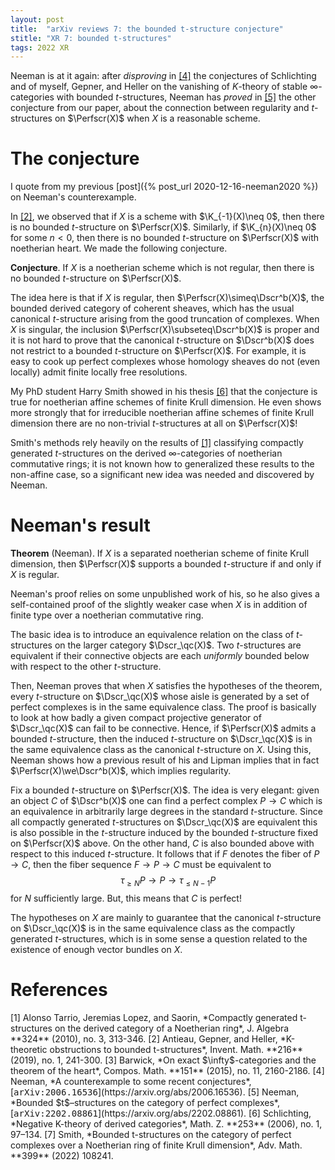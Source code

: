 ```yaml
---
layout: post
title:  "arXiv reviews 7: the bounded t-structure conjecture"
stitle: "XR 7: bounded t-structures"
tags: 2022 XR
---
```

<div style="display:none">
$
\newcommand\A{\mathrm{A}}
\newcommand\E{\mathrm{E}}
\newcommand\G{\mathrm{G}}
\newcommand\H{\mathrm{H}}
\newcommand\K{\mathrm{K}}
\newcommand\L{\mathrm{L}}
\newcommand\M{\mathrm{M}}
\newcommand\Ascr{\mathcal{A}}
\newcommand\Cscr{\mathcal{C}}
\newcommand\Dscr{\mathcal{D}}
\newcommand\Escr{\mathcal{E}}
\newcommand\Kscr{\mathcal{K}}
\newcommand\Perfscr{\mathcal{P}\mathrm{erf}}
\newcommand\Acscr{\mathcal{A}\mathrm{c}}
\newcommand\heart{\heartsuit}
\newcommand\cn{\mathrm{cn}}
\newcommand\op{\mathrm{op}}
\newcommand\Ho{\mathrm{Ho}}
\newcommand\dR{\mathrm{dR}}
\newcommand\HH{\mathrm{HH}}
\newcommand\TC{\mathrm{TC}}
\newcommand{\bMap}{\mathbf{Map}}
\newcommand{\End}{\mathrm{End}}
\newcommand{\Mod}{\mathrm{Mod}}
\newcommand\bE{\mathbf{E}}
\newcommand\bZ{\mathbf{Z}}
\newcommand\bAM{\mathbf{AM}}
\newcommand\bLM{\mathbf{LM}}
\newcommand\Spec{\mathrm{Spec}}
\newcommand\we{\simeq}
\newcommand\qc{\mathrm{qc}}
$
</div>

Neeman is at it again: after *disproving* in [\[4\]](#neeman-counterexample) the conjectures of Schlichting and of myself,
Gepner, and Heller on the vanishing of $K$-theory of stable
$\infty$-categories with bounded $t$-structures, Neeman has *proved* in
[\[5\]](#neeman-bounded)
the other conjecture from our paper, about the connection between
regularity and $t$-structures on $\Perfscr(X)$ when $X$ is a reasonable
scheme.



# The conjecture

I quote from my previous [post]({% post_url 2020-12-16-neeman2020 %}) on Neeman's counterexample.

In [\[2\]](#abg), we observed that if $X$ is a scheme with
$\K_{-1}(X)\neq 0$, then there is no bounded $t$-structure on $\Perfscr(X)$.
Similarly, if $\K_{n}(X)\neq 0$ for some $n<0$, then there is no bounded
$t$-structure on $\Perfscr(X)$ with noetherian heart. We made the following
conjecture.

**Conjecture**. If $X$ is a noetherian scheme which is not regular, then there
is no bounded $t$-structure on $\Perfscr(X)$.

The idea here is that if $X$ is regular, then $\Perfscr(X)\simeq\Dscr^b(X)$, the
bounded derived category of coherent sheaves, which has the usual canonical
$t$-structure arising from the good truncation of complexes. When $X$ is
singular, the inclusion $\Perfscr(X)\subseteq\Dscr^b(X)$ is proper and it is
not hard to prove that the canonical $t$-structure on $\Dscr^b(X)$ does not
restrict to a bounded $t$-structure on $\Perfscr(X)$. For example, it is easy
to cook up perfect complexes whose homology sheaves do not (even locally) admit finite locally
free resolutions.

My PhD student Harry Smith showed in his thesis [\[6\]](#smith) that the conjecture is
true for noetherian affine schemes of finite Krull dimension. He even shows more strongly that for irreducible
noetherian affine schemes of finite Krull dimension there are no non-trivial $t$-structures at all on $\Perfscr(X)$!

Smith's methods rely heavily on the results of [\[1\]](#atjls) classifying compactly generated $t$-structures on the derived
$\infty$-categories of noetherian commutative rings; it is not known how to generalized
these results to the non-affine case, so a significant new idea was needed and
discovered by Neeman.



# Neeman's result

**Theorem** (Neeman). If $X$ is a separated noetherian scheme of finite Krull
dimension, then $\Perfscr(X)$ supports a bounded $t$-structure if and only if $X$
is regular.

Neeman's proof relies on some unpublished work of his, so he also gives a
self-contained proof of the slightly weaker case when $X$ is in addition of
finite type over a noetherian commutative ring.

The basic idea is to introduce an equivalence relation on the class of
$t$-structures on the larger category $\Dscr_\qc(X)$. Two $t$-structures are
equivalent if their connective objects are each *uniformly* bounded below with
respect to the other $t$-structure.

Then, Neeman proves that when $X$ satisfies the hypotheses of the theorem,
every $t$-structure on $\Dscr_\qc(X)$ whose aisle is generated by a set of
perfect complexes is in the same equivalence class. The proof is basically to look at how badly a given compact projective generator of
$\Dscr_\qc(X)$ can fail to be connective.
Hence, if $\Perfscr(X)$ admits a bounded $t$-structure, then the induced
$t$-structure on $\Dscr_\qc(X)$ is in the same equivalence class as the
canonical $t$-structure on $X$. Using this, Neeman shows how a previous result
of his and Lipman implies that in fact $\Perfscr(X)\we\Dscr^b(X)$, which
implies regularity.

Fix a bounded $t$-structure on $\Perfscr(X)$.
The idea is very elegant: given an object $C$ of $\Dscr^b(X)$ one can find a
perfect complex $P\rightarrow C$ which is an equivalence in arbitrarily large
degrees in the standard $t$-structure. Since all compactly generated
$t$-structures on $\Dscr_\qc(X)$ are equivalent this is also possible in the
$t$-structure induced by the bounded $t$-structure fixed on $\Perfscr(X)$
above. On the other hand, $C$ is also bounded above with respect to this
induced $t$-structure. It follows that if $F$ denotes the fiber of
$P\rightarrow C$, then the fiber sequence $F\rightarrow P\rightarrow C$ must be
equivalent to $$\tau_{\geq N}P\rightarrow P\rightarrow\tau_{\leq N-1}P$$
for $N$ sufficiently large. But, this means that $C$ is perfect!

The hypotheses on $X$ are mainly to guarantee that the canonical $t$-structure
on $\Dscr_\qc(X)$ is in the same equivalence class as the compactly generated
$t$-structures, which is in some sense a question related to the existence
of enough vector bundles on $X$.

# References

<span id="atjls">
[1] Alonso Tarrio, Jeremias Lopez, and Saorin, *Compactly generated t-structures on
the derived category of a Noetherian ring*, J. Algebra **324** (2010), no. 3, 313-346.
</span>

<span id="agh">
[2] Antieau, Gepner, and Heller, *K-theoretic obstructions to bounded t-structures*, Invent. Math. **216** (2019), no. 1, 241-300.
</span>

<span id="barwick-heart">
[3] Barwick, *On exact $\infty$-categories and the theorem of the heart*, Compos. Math. **151** (2015), no. 11, 2160-2186.
</span>

<span id="neeman-counterexample">
[4] Neeman, *A counterexample to some recent conjectures*, [<tt>arXiv:2006.16536</tt>](https://arxiv.org/abs/2006.16536).
</span>

<span id="neeman-bounded">
[5] Neeman, *Bounded $t$–structures on the category of perfect complexes*, 
[<tt>arXiv:2202.08861</tt>](https://arxiv.org/abs/2202.08861).
</span>

<span id="schlichting-negative">
[6] Schlichting, *Negative K-theory of derived categories*, Math. Z. **253** (2006), no. 1, 97–134.
</span>

<span id="smith">
[7] Smith, *Bounded t-structures on the category of perfect complexes over a
Noetherian ring of finite Krull dimension*,
Adv. Math. **399** (2022) 108241.
</span>
